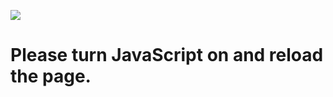 ![](https://oauth.anti-ddos.pro/load.gif)

**Please turn JavaScript on and reload the page.**
==================================================
